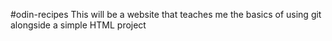 #odin-recipes
This will be a website that teaches me the basics of using git alongside a simple HTML project
